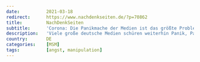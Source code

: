 ```yaml
---
date:          2021-03-18
redirect:      https://www.nachdenkseiten.de/?p=70862
title:         NachDenkSeiten
subtitle:      'Corona: Die Panikmache der Medien ist das größte Problem'
description:   'Viele große deutsche Medien schüren weiterhin Panik, Paranoia und Spaltungen: Auf Basis aussageloser und absoluter Zahlen werden die sozialen Aspekte eiskalt ignoriert. Gegen diese Stimmungsmache der Presse kommen auch wohlmeinende Politiker nicht an. Ohne ein Ende der Medienkampagnen wird es keinen Ausweg aus dem Lockdown-Irrsinn geben. Von Tobias Riegel.'
country:       DE
categories:    [MSM]
tags:          [angst, manipulation]
---
```

